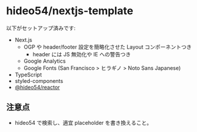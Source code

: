 # hideo54/nextjs-template

以下がセットアップ済みです:

* Next.js
    * OGP や header/footer 設定を簡略化させた Layout コンポーネントつき
        * header には JS 無効化や IE への警告つき
    * Google Analytics
    * Google Fonts (San Francisco > ヒラギノ > Noto Sans Japanese)
* TypeScript
* styled-components
* [@hideo54/reactor](https://github.com/hideo54/reactor)

## 注意点

* hideo54 で検索し、適宜 placeholder を書き換えること。
